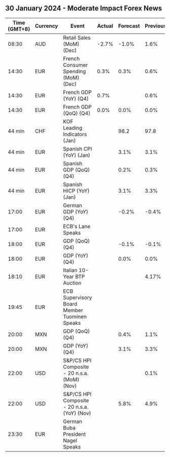 ## 30 January 2024 - Moderate Impact Forex News

| Time (GMT+8) | Currency | Event | Actual | Forecast | Previous |
|------|----------|-------|--------|----------|----------|
| 08:30 | AUD | Retail Sales (MoM) (Dec) | -2.7% | -1.0% | 1.6% |
| 14:30 | EUR | French Consumer Spending (MoM) (Dec) | 0.3% | 0.3% | 0.6% |
| 14:30 | EUR | French GDP (YoY) (Q4) | 0.7% |  | 0.6% |
| 14:30 | EUR | French GDP (QoQ) (Q4) | 0.0% | 0.0% | 0.0% |
| 44 min | CHF | KOF Leading Indicators (Jan) |  | 98.2 | 97.8 |
| 44 min | EUR | Spanish CPI (YoY) (Jan) |  | 3.1% | 3.1% |
| 44 min | EUR | Spanish GDP (QoQ) (Q4) |  | 0.2% | 0.3% |
| 44 min | EUR | Spanish HICP (YoY) (Jan) |  | 3.1% | 3.3% |
| 17:00 | EUR | German GDP (YoY) (Q4) |  | -0.2% | -0.4% |
| 17:00 | EUR | ECB's Lane Speaks |  |  |  |
| 18:00 | EUR | GDP (QoQ) (Q4) |  | -0.1% | -0.1% |
| 18:00 | EUR | GDP (YoY) (Q4) |  | 0.0% | 0.0% |
| 18:10 | EUR | Italian 10-Year BTP Auction |  |  | 4.17% |
| 19:45 | EUR | ECB Supervisory Board Member Tuominen Speaks |  |  |  |
| 20:00 | MXN | GDP (QoQ) (Q4) |  | 0.4% | 1.1% |
| 20:00 | MXN | GDP (YoY) (Q4) |  | 3.1% | 3.3% |
| 22:00 | USD | S&P/CS HPI Composite - 20 n.s.a. (MoM) (Nov) |  |  | 0.1% |
| 22:00 | USD | S&P/CS HPI Composite - 20 n.s.a. (YoY) (Nov) |  | 5.8% | 4.9% |
| 23:30 | EUR | German Buba President Nagel Speaks |  |  |  |
